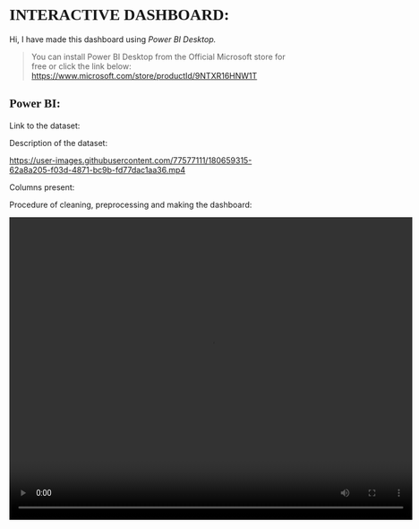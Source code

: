 # <span style="font-family: 'Segoe Print';">**INTERACTIVE DASHBOARD:**

Hi, I have made this dashboard using *Power BI Desktop.*

> You can install Power BI Desktop from the Official Microsoft store for free or click the link below:
https://www.microsoft.com/store/productId/9NTXR16HNW1T

##  <span style="font-family: 'Segoe Print';">**Power BI:**


Link to the dataset:




Description of the dataset:


https://user-images.githubusercontent.com/77577111/180659315-62a8a205-f03d-4871-bc9b-fd77dac1aa36.mp4


Columns present:


Procedure of cleaning, preprocessing and making the dashboard:

<video src="https://user-images.githubusercontent.com/77577111/180655268-71982ba3-4ba0-45da-944f-316c0a7958c3.mp4" width=720 height=540>
